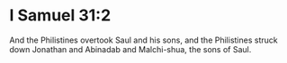 # I Samuel 31:2

And the Philistines overtook Saul and his sons, and the Philistines struck down Jonathan and Abinadab and Malchi-shua, the sons of Saul.
